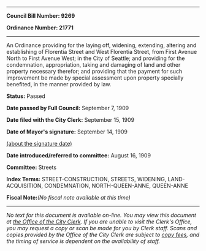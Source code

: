 

********

**Council Bill Number: 9269**
   
**Ordinance Number: 21771**
********

 An Ordinance providing for the laying off, widening, extending, altering and establishing of Florentia Street and West Florentia Street, from First Avenue North to First Avenue West; in the City of Seattle; and providing for the condemnation, appropriation, taking and damaging of land and other property necessary therefor; and providing that the payment for such improvement be made by special assessment upon property specially benefited, in the manner provided by law.

**Status:** Passed
   
**Date passed by Full Council:** September 7, 1909
   
**Date filed with the City Clerk:** September 15, 1909
   
**Date of Mayor's signature:** September 14, 1909
   
[(about the signature date)](/~public/approvaldate.htm)
   
   
   
**Date introduced/referred to committee:** August 16, 1909
   
**Committee:** Streets
   
   
**Index Terms:** STREET-CONSTRUCTION, STREETS, WIDENING, LAND-ACQUISITION, CONDEMNATION, NORTH-QUEEN-ANNE, QUEEN-ANNE

**Fiscal Note:**_(No fiscal note available at this time)_
********

_No text for this document is available on-line. You may view this document at [the Office of the City Clerk](http://www.seattle.gov/leg/clerk/contactUs.htm). If you are unable to visit the Clerk's Office, you may request a copy or scan be made for you by Clerk staff. Scans and copies provided by the Office of the City Clerk are subject to [copy fees](http://clerk.seattle.gov/~public/clerkfees.htm), and the timing of service is dependent on the availability of staff._

